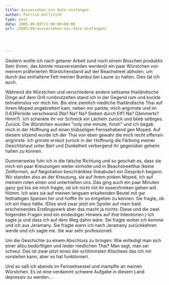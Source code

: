 ```yaml
---
title: Ausversehen ein Date einfangen
author: Patrick Kollitsch
type: post
date: 2005-09-08T21:00:00+00:00
url: /2005/09/ausversehen-ein-date-einfangen/




---
```

Gestern wollte ich nach getaner Arbeit (und noch einem Bisschen produktiv Sein (hmm, das könnte missverstanden werden)) ein paar Würstchen von meinem präferierten Würstchenstand auf der Beachstreet abholen, um durch das enthaltene Fett meinen Bumbui bei Laune zu halten. Dies tat ich auch. 

Während die Würstchen und verschiedene andere seltsame thailändische Dinge auf dem Grill rumbrutzelten stand ich in der Gegend rum und kuckte teilnahmslos vor mich hin. Bis eine ziemlich niedliche thailändische Thai auf ihrem Moped angebrettert kam, neben mir parkte, mich angrinste und im 0.63Periode verschwand (Na? Na? Na? Sieben durch Elf? Na? Dämmerts? Hmm?). Ich schenkte ihr vor Schreck ein Lächeln zurück und blieb selbiges. Zurück. Die Würstchen wurden "only one minute, finish" und ich begab mich in der Hoffnung auf einen trübseligen Fernsehabend gen Moped. Auf diesem sitzend wurde ich der Thai von eben gewahr die mich recht offensiv angrinste. Ich grinste erneut zurück in der Hoffnung die Färbung meiner Gesichtshaut unter Bart und Dunkelheit verbergend ihr gegenüber geheim halten zu können. 

Dummerweise fuhr ich in die falsche Richtung und so geschah es, dass sie mich ein paar Kreuzungen weiter einholte und in Beachstreetthai (keine Zeitformen, auf Negotiation beschränktes Vokabular) ein Gespräch begann. Wir standen also an der Kreuzung, sie auf ihrem pinken Moped, ich auf meinem roten einen und unterhielten uns. Das ging auch ein paar Minuten ganz gut bis sie mich fragte, ob ich nicht mit ihr essen/trinken gehen will. Hömm. Ich wies sie auf meinen langsam erkaltenden Beutel mit gar fetthaltigen Speisen hin und hoffte ihr so entgehen zu können. Sie fragte, ob ich ein Haus hätte. (Dies wird zwar jetzt ein Spoiler auf mein bald erscheinendes Erstlingswerk aber das macht ja nichts: Diese und die zwei folgenden Fragen sind ein eindeutiger Hinweis auf ihre Intentionen.) Ich sagte ja und dass ich auf dem Weg dahin wäre. Sie fragte woher ich komme und ich aus Jeramany. Sie fragte wann ich nach Jeramany zurückkehren werde und ich sagte nie. Sie war sehr professionell.

Um die Geschichte zu einem Abschluss zu bringen: Wie entledigt man sich einer allzu bedürftigen und leider niedlichen Thai? Man sagt, man sei schwul. Das ist zwar jetzt eines der schlimmsten Klischees das ich mir vorstellen kann, aber es hat funktioniert.

Und so saß ich abends im Fernsehsessel und mampfte an meinen Würstchen. Es ist eine verdammt schwere Aufgabe in diesem Land depressiv zu werden...
